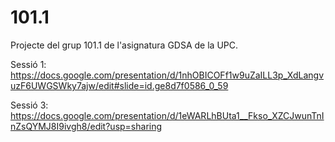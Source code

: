# 101.1
Projecte del grup 101.1 de l'asignatura GDSA de la UPC. 

Sessió 1:
https://docs.google.com/presentation/d/1nhOBICOFf1w9uZaILL3p_XdLangvuzF6UWGSWky7ajw/edit#slide=id.ge8d7f0586_0_59

Sessió 3:
https://docs.google.com/presentation/d/1eWARLhBUta1__Fkso_XZCJwunTnInZsQYMJ8I9ivgh8/edit?usp=sharing
 
